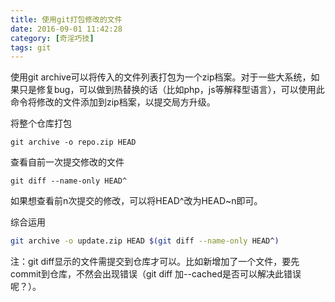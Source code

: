 ```yaml
---
title: 使用git打包修改的文件
date: 2016-09-01 11:42:28
category: [奇淫巧技]
tags: git
---
```


使用git archive可以将传入的文件列表打包为一个zip档案。对于一些大系统，如果只是修复bug，可以做到热替换的话（比如php，js等解释型语言），可以使用此命令将修改的文件添加到zip档案，以提交局方升级。

<!-- more -->
将整个仓库打包

```
git archive -o repo.zip HEAD
```

查看自前一次提交修改的文件
```
git diff --name-only HEAD^
```

如果想查看前n次提交的修改，可以将HEAD^改为HEAD~n即可。

综合运用

```bash
git archive -o update.zip HEAD $(git diff --name-only HEAD^)
```

注：git diff显示的文件需提交到仓库才可以。比如新增加了一个文件，要先commit到仓库，不然会出现错误（git diff 加--cached是否可以解决此错误呢？）。


